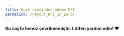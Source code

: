 ```yaml
---
title: Euro cinsinden ödeme DFI
permalink: /Payout_DFI_in_Euro/
---
```


**Bu sayfa henüz çevrilmemiştir. Lütfen yardım edin! ❤**
